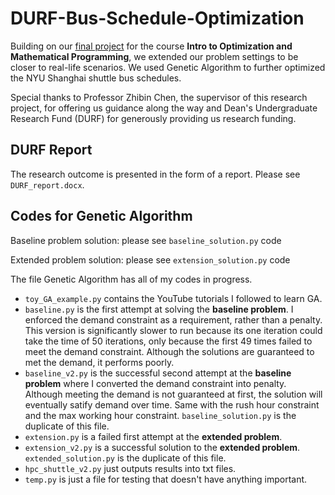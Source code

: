 # DURF-Bus-Schedule-Optimization

Building on our [final project](https://github.com/AlisonYao/Optimization-Final-Project) for the course **Intro to Optimization and Mathematical Programming**, we extended our problem settings to be closer to real-life scenarios. We used Genetic Algorithm to further optimized the NYU Shanghai shuttle bus schedules.

Special thanks to Professor Zhibin Chen, the supervisor of this research project, for offering us guidance along the way and Dean's Undergraduate Research Fund (DURF) for generously providing us research funding.

## DURF Report

The research outcome is presented in the form of a report. Please see `DURF_report.docx`.

## Codes for Genetic Algorithm

Baseline problem solution: please see `baseline_solution.py` code

Extended problem solution: please see `extension_solution.py` code

The file Genetic Algorithm has all of my codes in progress.

- `toy_GA_example.py` contains the YouTube tutorials I followed to learn GA.
- `baseline.py` is the first attempt at solving the **baseline problem**. I enforced the demand constraint as a requirement, rather than a penalty. This version is significantly slower to run because its one iteration could take the time of 50 iterations, only because the first 49 times failed to meet the demand constraint. Although the solutions are guaranteed to met the demand, it performs poorly.
- `baseline_v2.py` is the successful second attempt at the **baseline problem** where I converted the demand constraint into penalty. Although meeting the demand is not guaranteed at first, the solution will eventually satify demand over time. Same with the rush hour constraint and the max working hour constraint. `baseline_solution.py` is the duplicate of this file.
- `extension.py` is a failed first attempt at the **extended problem**.
- `extension_v2.py` is a successful solution to the **extended problem**. `extended_solution.py` is the duplicate of this file.
- `hpc_shuttle_v2.py` just outputs results into txt files.
- `temp.py` is just a file for testing that doesn't have anything important.

<!-- ## Blogs -->
